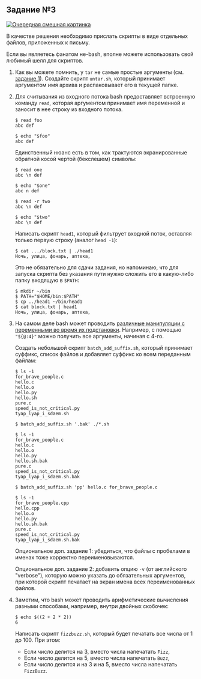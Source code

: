 ## Задание №3

[![Очередная смешная картинка](https://imgs.xkcd.com/comics/the_general_problem.png)](https://xkcd.com/974/)

В качестве решения необходимо прислать скрипты в виде отдельных файлов, приложенных к письму.

Если вы являетесь фанатом не-bash, вполне можете использовать свой любимый шелл для скриптов.

1.  Как вы можете помнить, у `tar` не самые простые аргументы (см. [задание 1](1.markdown)). Создайте скрипт `untar.sh`, который принимает аргументом имя архива и распаковывает его в текущей папке.

1.  Для считывания из входного потока bash предоставляет встроенную команду `read`, которая аргументом принимает имя переменной и заносит в нее строку из входного потока.

        $ read foo
        abc def

        $ echo "$foo"
        abc def

    Единственный нюанс есть в том, как трактуются экранированные обратной косой чертой (бекслешем) символы:

        $ read one
        abc \n def

        $ echo "$one"
        abc n def

        $ read -r two
        abc \n def

        $ echo "$two"
        abc \n def

    Написать скрипт `head1`, который фильтрует входной поток, оставляя только первую строку (аналог `head -1`):

        $ cat .../block.txt | ./head1
        Ночь, улица, фонарь, аптека,

    Это не обязательно для сдачи задания, но напоминаю, что для запуска скрипта без указания пути нужно сложить его в какую-либо папку входящую в `$PATH`:

        $ mkdir ~/bin
        $ PATH="$HOME/bin:$PATH"
        $ cp ../head1 ~/bin/head1
        $ cat block.txt | head1
        Ночь, улица, фонарь, аптека,

1.  На самом деле bash может проводить [различные манипуляции с переменными во время их подстановки](https://devhints.io/bash#parameter-expansions). Например, с помощью `"${@:4}"` можно получить все аргументы, начиная с 4-го.

    Создать небольшой скрипт `batch_add_suffix.sh`, который принимает суффикс, список файлов и добавляет суффикс ко всем переданным файлам:

        $ ls -1
        for_brave_people.c
        hello.c
        hello.o
        hello.py
        hello.sh
        pure.c
        speed_is_not_critical.py
        tyap_lyap_i_sdaem.sh

        $ batch_add_suffix.sh '.bak' ./*.sh

        $ ls -1
        for_brave_people.c
        hello.c
        hello.o
        hello.py
        hello.sh.bak
        pure.c
        speed_is_not_critical.py
        tyap_lyap_i_sdaem.sh.bak

        $ batch_add_suffix.sh 'pp' hello.c for_brave_people.c

        $ ls -1
        for_brave_people.cpp
        hello.cpp
        hello.o
        hello.py
        hello.sh.bak
        pure.c
        speed_is_not_critical.py
        tyap_lyap_i_sdaem.sh.bak

    Опциональное доп. задание 1: убедиться, что файлы с пробелами в именах тоже корректно переименовываются.

    Опциональное доп. задание 2: добавить опцию `-v` (от английского "verbose"), которую можно указать до обязательных аргументов, при которой скрипт печатает на экран имена всех переименованных файлов.

1.  Заметим, что bash может проводить арифметические вычисления разными способами, например, внутри двойных скобочек:

        $ echo $((2 + 2 * 2))
        6

    Написать скрипт `fizzbuzz.sh`, который будет печатать все числа от 1 до 100. При этом:

    * Если число делится на 3, вместо числа напечатать `Fizz`,
    * Если число делится на 5, вместо числа напечатать `Buzz`,
    * Если число делится и на 3 и на 5, вместо числа напечатать `FizzBuzz`.

